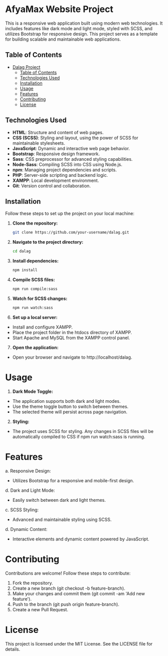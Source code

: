 # AfyaMax Website Project

This is a responsive web application built using modern web technologies. It includes features like dark mode and light mode, styled with SCSS, and utilizes Bootstrap for responsive design. This project serves as a template for building scalable and maintainable web applications.

## Table of Contents

- [Dalag Project](#dalag-project)
  - [Table of Contents](#table-of-contents)
  - [Technologies Used](#technologies-used)
  - [Installation](#installation)
  - [Usage](#usage)
  - [Features](#features)
  - [Contributing](#contributing)
  - [License](#license)

## Technologies Used

- **HTML**: Structure and content of web pages.
- **CSS (SCSS)**: Styling and layout, using the power of SCSS for maintainable stylesheets.
- **JavaScript**: Dynamic and interactive web page behavior.
- **Bootstrap**: Responsive design framework.
- **Sass**: CSS preprocessor for advanced styling capabilities.
- **Node-Sass**: Compiling SCSS into CSS using Node.js.
- **npm**: Managing project dependencies and scripts.
- **PHP**: Server-side scripting and backend logic.
- **XAMPP**: Local development environment.
- **Git**: Version control and collaboration.

## Installation

Follow these steps to set up the project on your local machine:

1. **Clone the repository:**
   ```bash
   git clone https://github.com/your-username/dalag.git

2. **Navigate to the project directory:**
   ```bash
   cd dalag
   
3. **Install dependencies:**
   ```bash
   npm install
   
4. **Compile SCSS files:**
   ```bash
   npm run compile:sass
   
5. **Watch for SCSS changes:**
   ```bash
   npm run watch:sass
   
6. **Set up a local server:**

- Install and configure XAMPP.
- Place the project folder in the htdocs directory of XAMPP.
- Start Apache and MySQL from the XAMPP control panel.
  
7. **Open the application:**

- Open your browser and navigate to http://localhost/dalag.

# Usage

1. **Dark Mode Toggle:**

- The application supports both dark and light modes.
- Use the theme toggle button to switch between themes.
- The selected theme will persist across page navigation.
  
2. **Styling:**

- The project uses SCSS for styling. Any changes in SCSS files will be automatically compiled to CSS if npm run watch:sass is running.

# Features

a. Responsive Design:
  - Utilizes Bootstrap for a responsive and mobile-first design.

d. Dark and Light Mode:
  - Easily switch between dark and light themes.
    
c. SCSS Styling:
  - Advanced and maintainable styling using SCSS.
    
d. Dynamic Content:
  - Interactive elements and dynamic content powered by JavaScript.

# Contributing
Contributions are welcome! Follow these steps to contribute:

1. Fork the repository.
2. Create a new branch (git checkout -b feature-branch).
3. Make your changes and commit them (git commit -am 'Add new feature').
4. Push to the branch (git push origin feature-branch).
5. Create a new Pull Request.
   
# License

This project is licensed under the MIT License. See the LICENSE file for details.
